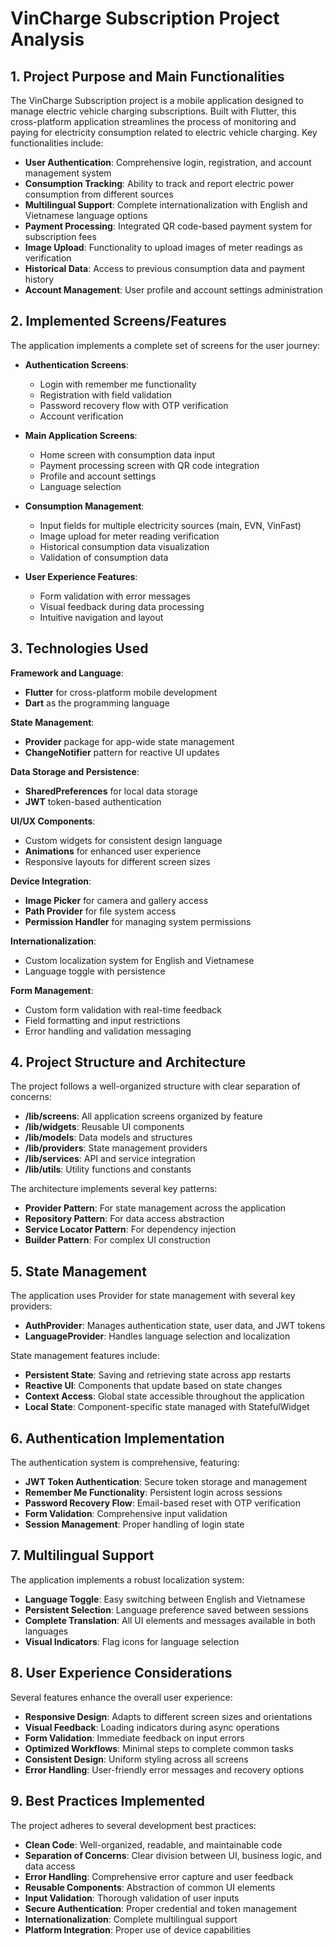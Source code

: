 # VinCharge Subscription Project Analysis

## 1. Project Purpose and Main Functionalities

The VinCharge Subscription project is a mobile application designed to manage electric vehicle charging subscriptions. Built with Flutter, this cross-platform application streamlines the process of monitoring and paying for electricity consumption related to electric vehicle charging. Key functionalities include:

- **User Authentication**: Comprehensive login, registration, and account management system
- **Consumption Tracking**: Ability to track and report electric power consumption from different sources
- **Multilingual Support**: Complete internationalization with English and Vietnamese language options
- **Payment Processing**: Integrated QR code-based payment system for subscription fees
- **Image Upload**: Functionality to upload images of meter readings as verification
- **Historical Data**: Access to previous consumption data and payment history
- **Account Management**: User profile and account settings administration

## 2. Implemented Screens/Features

The application implements a complete set of screens for the user journey:

- **Authentication Screens**:
  - Login with remember me functionality
  - Registration with field validation
  - Password recovery flow with OTP verification
  - Account verification

- **Main Application Screens**:
  - Home screen with consumption data input
  - Payment processing screen with QR code integration
  - Profile and account settings
  - Language selection

- **Consumption Management**:
  - Input fields for multiple electricity sources (main, EVN, VinFast)
  - Image upload for meter reading verification
  - Historical consumption data visualization
  - Validation of consumption data

- **User Experience Features**:
  - Form validation with error messages
  - Visual feedback during data processing
  - Intuitive navigation and layout

## 3. Technologies Used

**Framework and Language**:
- **Flutter** for cross-platform mobile development
- **Dart** as the programming language

**State Management**:
- **Provider** package for app-wide state management
- **ChangeNotifier** pattern for reactive UI updates

**Data Storage and Persistence**:
- **SharedPreferences** for local data storage
- **JWT** token-based authentication

**UI/UX Components**:
- Custom widgets for consistent design language
- **Animations** for enhanced user experience
- Responsive layouts for different screen sizes

**Device Integration**:
- **Image Picker** for camera and gallery access
- **Path Provider** for file system access
- **Permission Handler** for managing system permissions

**Internationalization**:
- Custom localization system for English and Vietnamese
- Language toggle with persistence

**Form Management**:
- Custom form validation with real-time feedback
- Field formatting and input restrictions
- Error handling and validation messaging

## 4. Project Structure and Architecture

The project follows a well-organized structure with clear separation of concerns:

- **/lib/screens**: All application screens organized by feature
- **/lib/widgets**: Reusable UI components
- **/lib/models**: Data models and structures
- **/lib/providers**: State management providers
- **/lib/services**: API and service integration
- **/lib/utils**: Utility functions and constants

The architecture implements several key patterns:

- **Provider Pattern**: For state management across the application
- **Repository Pattern**: For data access abstraction
- **Service Locator Pattern**: For dependency injection
- **Builder Pattern**: For complex UI construction

## 5. State Management

The application uses Provider for state management with several key providers:

- **AuthProvider**: Manages authentication state, user data, and JWT tokens
- **LanguageProvider**: Handles language selection and localization

State management features include:

- **Persistent State**: Saving and retrieving state across app restarts
- **Reactive UI**: Components that update based on state changes
- **Context Access**: Global state accessible throughout the application
- **Local State**: Component-specific state managed with StatefulWidget

## 6. Authentication Implementation

The authentication system is comprehensive, featuring:

- **JWT Token Authentication**: Secure token storage and management
- **Remember Me Functionality**: Persistent login across sessions
- **Password Recovery Flow**: Email-based reset with OTP verification
- **Form Validation**: Comprehensive input validation
- **Session Management**: Proper handling of login state

## 7. Multilingual Support

The application implements a robust localization system:

- **Language Toggle**: Easy switching between English and Vietnamese
- **Persistent Selection**: Language preference saved between sessions
- **Complete Translation**: All UI elements and messages available in both languages
- **Visual Indicators**: Flag icons for language selection

## 8. User Experience Considerations

Several features enhance the overall user experience:

- **Responsive Design**: Adapts to different screen sizes and orientations
- **Visual Feedback**: Loading indicators during async operations
- **Form Validation**: Immediate feedback on input errors
- **Optimized Workflows**: Minimal steps to complete common tasks
- **Consistent Design**: Uniform styling across all screens
- **Error Handling**: User-friendly error messages and recovery options

## 9. Best Practices Implemented

The project adheres to several development best practices:

- **Clean Code**: Well-organized, readable, and maintainable code
- **Separation of Concerns**: Clear division between UI, business logic, and data access
- **Error Handling**: Comprehensive error capture and user feedback
- **Reusable Components**: Abstraction of common UI elements
- **Input Validation**: Thorough validation of user inputs
- **Secure Authentication**: Proper credential and token management
- **Internationalization**: Complete multilingual support
- **Platform Integration**: Proper use of device capabilities